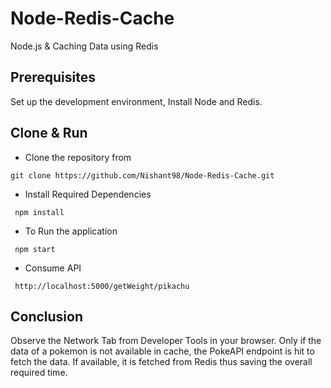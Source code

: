 # Node-Redis-Cache
Node.js &amp; Caching Data using Redis

## Prerequisites
Set up the development environment, Install Node and Redis.

## Clone & Run
- Clone the repository from 
```
git clone https://github.com/Nishant98/Node-Redis-Cache.git
```
- Install Required Dependencies
```
 npm install
```
- To Run the application
```
 npm start
```
- Consume API
``` 
 http://localhost:5000/getWeight/pikachu
```
## Conclusion
Observe the Network Tab from Developer Tools in your browser. Only if the data of a pokemon is not available in cache, the PokeAPI endpoint is hit to fetch the data. If available, it is fetched from Redis thus saving the overall required time.
